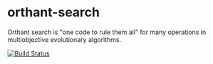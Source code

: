 # orthant-search
Orthant search is "one code to rule them all" for many operations in multiobjective evolutionary algorithms.

[![Build Status](https://api.travis-ci.com/mbuzdalov/orthant-search.png)](http://travis-ci.com/mbuzdalov/orthant-search)
